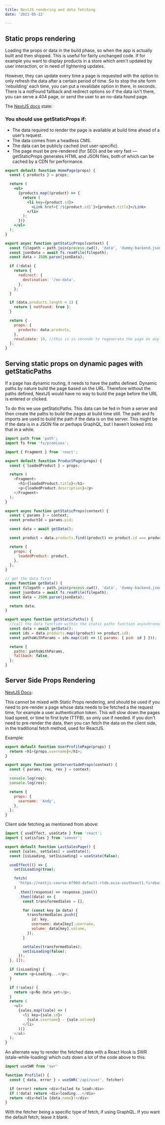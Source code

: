 ```yaml
---
title: NextJS rendering and data fetching
date: '2021-05-12'

---
```


## Static props rendering

Loading the props or data in the build phase, so when the app is actually built and then shipped. This is useful for fairly unchanged code. If for example you want to display products in a store which aren't updated by user interaction, or in need of lightening updates. 

However, they can update every time a page is requested with the option to only refresh the data after a certain period of time. So to stop the site form 'rebuilding' each time, you can put a revalidate option in there, in seconds. There is a notFound fallback and redirect options so if the data isn't there, you can serve a 404 page, or send the user to an no-data found page.

The [NextJS docs](https://nextjs.org/docs/basic-features/data-fetching) state:

### You should use getStaticProps if:
- The data required to render the page is available at build time ahead of a user’s request.
- The data comes from a headless CMS.
- The data can be publicly cached (not user-specific).
- The page must be pre-rendered (for SEO) and be very fast — getStaticProps generates HTML and JSON files, both of which can be cached by a CDN for performance.



```jsx
export default function HomePage(props) {
  const { products } = props;

  return (
    <ul>
      {products.map((product) => {
        return (
          <li key={product.id}>
            <Link href={`/${product.id}`}>{product.title}</Link>
          </li>
        );
      })}
    </ul>
  );
}

export async function getStaticProps(context) {
  const filepath = path.join(process.cwd(), 'data', 'dummy-backend.json');
  const jsonData = await fs.readFile(filepath);
  const data = JSON.parse(jsonData);

  if (!data) {
    return {
      redirect: {
        destination: '/no-data',
      },
    };
  }

  if (data.products.length < 1) {
    return { notFound: true };
  }

  return {
    props: {
      products: data.products,
    },
    revalidate: 10, //this is in seconds to regenerate the page on any request.
  };
}
```

## Serving static props on dynamic pages with getStaticPaths

If a page has dynamic routing, it needs to have the paths defined. Dynamic paths by nature build the page based on the URL. Therefore without the paths defined, NextJS would have no way to build the page before the URL is entered or clicked. 

To do this we use getStaticPaths. This data can be fed in from a server and then create the paths to build the pages at build time still. The path and fs imports are used to build the path if the data is on the server. This might be if the data is in a JSON file or perhaps GraphQL, but I haven't looked into that in a while. 

```javascript
import path from 'path';
import fs from 'fs/promises';

import { Fragment } from 'react';

export default function ProductPage(props) {
  const { loadedProduct } = props;

  return (
    <Fragment>
      <h1>{loadedProduct.title}</h1>
      <p>{loadedProduct.description}</p>
    </Fragment>
  );
}

export async function getStaticProps(context) {
  const { params } = context;
  const productId = params.pid;

  const data = await getData();

  const product = data.products.find((product) => product.id === productId);

  return {
    props: {
      loadedProduct: product,
    },
  };
}

// get the data first 
async function getData() {
  const filepath = path.join(process.cwd(), 'data', 'dummy-backend.json');
  const jsonData = await fs.readFile(filepath);
  const data = JSON.parse(jsonData);

  return data;
}

export async function getStaticPaths() {
  //call the data function within the static paths function asynchronously 
  const data = await getData();
  const ids = data.products.map((product) => product.id);
  const pathsWithParams = ids.map((id) => ({ params: { pid: id } }));

  return {
    paths: pathsWithParams,
    fallback: false,
  };
}
```


## Server Side Props Rendering 

[NextJS Docs](https://nextjs.org/docs/basic-features/data-fetching#getserversideprops-server-side-rendering):

This cannot be mixed with Static Props rendering, and should be used if you need to pre-render a page whose data needs to be fetched a the request time, for example a user authentication token. This will slow down the pages load speed, or time to first byte (TTFB), so only use if needed. If you don't need to pre-render the data, then you can fetch the data on the client side, in the traditional fetch method, used for ReactJS. 

Example:

```javascript
export default function UserProfilePage(props) {
  return <h1>{props.username}</h1>;
}

export async function getServerSideProps(context) {
  const { params, req, res } = context;

  console.log(req);
  console.log(res);

  return {
    props: {
      username: 'Andy',
    },
  };
}

```

Client side fetching as mentioned from above:

```javascript
import { useEffect, useState } from 'react';
import { satisfies } from 'semver';

export default function LastSalesPage() {
  const [sales, setSales] = useState();
  const [isLoading, setIsLoading] = useState(false);

  useEffect(() => {
    setIsLoading(true);

    fetch(
      'https://nextjs-course-6f90d-default-rtdb.asia-southeast1.firebasedatabase.app/sales.json',
    )
      .then((response) => response.json())
      .then((data) => {
        const transformedSales = [];

        for (const key in data) {
          transformedSales.push({
            id: key,
            username: data[key].username,
            volume: data[key].volume,
          });
        }

        setSales(transformedSales);
        setIsLoading(false);
      });
  }, []);

  if (isLoading) {
    return <p>Loading...</p>;
  }

  if (!sales) {
    return <p>No data yet</p>;
  }
  return (
    <ul>
      {sales.map((sale) => (
        <li key={sale.id}>
          {sale.username} - {sale.volume}
        </li>
      ))}
    </ul>
  );
}
```


An alternate way to render the fetched data with a React Hook is SWR (stale-while-loading) which cuts down a lot of the code above to this:

```javascript
import useSWR from 'swr'

function Profile() {
  const { data, error } = useSWR('/api/user', fetcher)

  if (error) return <div>failed to load</div>
  if (!data) return <div>loading...</div>
  return <div>hello {data.name}!</div>
}
```

With the fetcher being a specific type of fetch, if using GraphQL. If you want the default fetch, leave it blank.